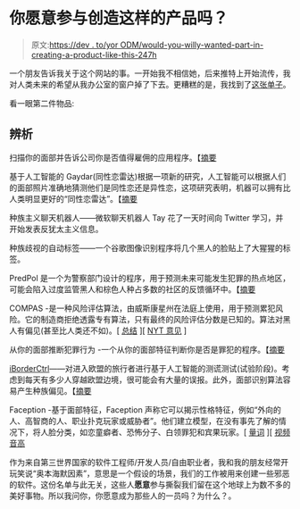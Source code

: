 # 你愿意参与创造这样的产品吗？

> 原文:[https://dev . to/yor ODM/would-you-willy-wanted-part-in-creating-a-product-like-this-247h](https://dev.to/yorodm/would-you-willingly-participate-in-creating-a-product-like-this-247h)

一个朋友告诉我关于这个网站的事。一开始我不相信她，后来推特上开始流传，我对人类未来的希望从我办公室的窗户掉了下去。更糟糕的是，我找到了[这张单子](https://github.com/daviddao/awful-ai)。

看一眼第二件物品:

## 辨析

扫描你的面部并告诉公司你是否值得雇佣的应用程序。【[摘要](https://www.theladders.com/career-advice/ai-screen-candidates-hirevue)

基于人工智能的 Gaydar(同性恋雷达)根据一项新的研究，人工智能可以根据人们的面部照片准确地猜测他们是同性恋还是异性恋，这项研究表明，机器可以拥有比人类明显更好的“同性恋雷达”。【[摘要](https://www.theguardian.com/technology/2017/sep/07/new-artificial-intelligence-can-tell-whether-youre-gay-or-straight-from-a-photograph)

种族主义聊天机器人——微软聊天机器人 Tay 花了一天时间向 Twitter 学习，并开始发表反犹太主义信息。

种族歧视的自动标签——一个谷歌图像识别程序将几个黑人的脸贴上了大猩猩的标签。

PredPol 是一个为警察部门设计的程序，用于预测未来可能发生犯罪的热点地区，可能会陷入过度监管黑人和棕色人种占多数的社区的反馈循环中。【[摘要](https://www.themarshallproject.org/2016/02/03/policing-the-future?ref=hp-2-111#.UyhBLnmlj)

COMPAS -是一种风险评估算法，由威斯康星州在法庭上使用，用于预测累犯风险。它的制造商拒绝透露专有算法，只有最终的风险评估分数是已知的。算法对黑人有偏见(甚至比人类还不如)。[ [总结](https://www.propublica.org/article/machine-bias-risk-assessments-in-criminal-sentencing) ][ [NYT 意见](https://www.nytimes.com/2017/10/26/opinion/algorithm-compas-sentencing-bias.html) ]

从你的面部推断犯罪行为 -一个从你的面部特征判断你是否是罪犯的程序。【[摘要](https://www.technologyreview.com/s/602955/neural-network-learns-to-identify-criminals-by-their-faces/)

[iBorderCtrl](https://ec.europa.eu/research/infocentre/article_en.cfm?artid=49726)——对进入欧盟的旅行者进行基于人工智能的测谎测试(试验阶段)。考虑到每天有多少人穿越欧盟边境，很可能会有大量的误报。此外，面部识别算法容易产生种族偏见。【[摘要](https://gizmodo.com/an-ai-lie-detector-is-going-to-start-questioning-travel-1830126881)

Faception -基于面部特征，Faception 声称它可以揭示性格特征，例如“外向的人、高智商的人、职业扑克玩家或威胁者”。他们建立模型，在没有事先了解的情况下，将人脸分类，如恋童癖者、恐怖分子、白领罪犯和宾果玩家。[ [量词](https://www.faception.com/our-technology) ][ [视频音高](https://www.youtube.com/watch?v=x1QsDiWCV-o)

作为来自第三世界国家的软件工程师/开发人员/自由职业者，我和我的朋友经常开玩笑说“奥本海默因素”，意思是一个假设的场景，我们的工作被用来创建一些邪恶的软件。这份名单与此无关，这些人**愿意**参与撕裂我们留在这个地球上为数不多的美好事物。所以我问你，你愿意成为那些人的一员吗？为什么？。